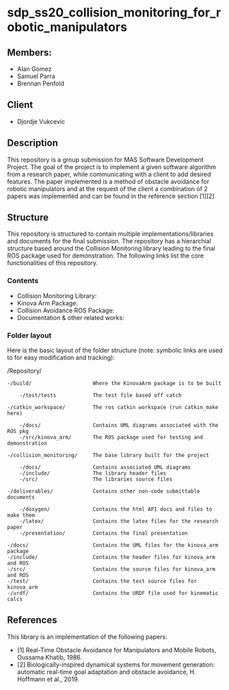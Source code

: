 # sdp_ss20_collision_monitoring_for_robotic_manipulators
## Members:
- Alan Gomez
- Samuel Parra
- Brennan Penfold

## Client
- Djordje Vukcevic

## Description
This repository is a group submission for MAS Software Development Project. The
goal of the project is to implement a given software algorithm from a research
paper, while communicating with a client to add desired features. The paper
implemented is a method of obstacle avoidance for robotic manipulators and 
at the request of the client a combination of 2 papers was implemented and can
be found in the reference section \[1\]\[2\]

## Structure
This repository is structured to contain multiple implementations/libraries and
documents for the final submission. The repository has a hierarchial structure
based around the Collision Monitoring library leading to the final ROS package
used for demonstration. The following links list the core functionalities of
this repository.

### Contents
- Collision Monitoring Library:
- Kinova Arm Package:
- Collision Avoidance ROS Package:
- Documentation & other related works:


### Folder layout
Here is the basic layout of the folder
structure (note: symbolic links are used to for easy modification and tracking):

/Repository/

    -/build/                    Where the KinovaArm package is to be built

        -/test/tests            The test file based off catch

    -/catkin_workspace/         The ros catkin workspace (run catkin_make here)

        -/docs/                 Contains UML diagrams associated with the ROS pkg
        -/src/kinova_arm/       The ROS package used for testing and demonstration

    -/collision_monitoring/     The base library built for the project

        -/docs/                 Contains associated UML diagrams
        -/include/              The library header files
        -/src/                  The libraries source files

    -/deliverables/             Contains other non-code submittable documents

        -/doxygen/              Contains the html API docs and files to make them
        -/latex/                Contains the latex files for the research paper
        -/presentation/         Contains the final presentation

    -/docs/                     Contains the UML files for the kinova_arm package
    -/include/                  Contains the header files for kinova_arm and ROS
    -/src/                      Contains the source files for kinova_arm and ROS
    -/test/                     Contains the test source files for kinova_arm
    -/urdf/                     Contains the URDF file used for kinematic calcs


## References
This library is an implementation of the following papers:

* [1] Real-Time Obstacle Avoidance for Manipulators and Mobile Robots, Oussama Khatib, 1986.
* [2] Biologically-inspired dynamical systems for movement generation: automatic real-time goal adaptation and obstacle avoidance, H. Hoffmann et al., 2019.
